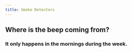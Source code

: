 ```yaml
---
title: Smoke Detectors
---
```


## Where is the beep coming from?

### It only happens in the mornings during the week.
###
